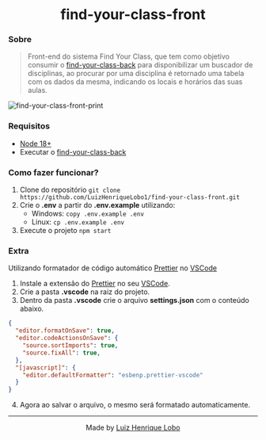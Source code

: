 <h1 align="center">find-your-class-front</h1>

### Sobre

> Front-end do sistema Find Your Class, que tem como objetivo consumir o [find-your-class-back](https://github.com/LuizHenriqueLobo1/find-your-class-back) para disponibilizar um buscador de disciplinas, ao procurar por uma disciplina é retornado uma tabela com os dados da mesma, indicando os locais e horários das suas aulas.

![find-your-class-front-print](https://github.com/LuizHenriqueLobo1/find-your-class-front/assets/71144276/1ee97615-296c-4035-9677-6bed4a942efd)

### Requisitos

- [Node 18+](https://nodejs.org/en)
- Executar o [find-your-class-back](https://github.com/LuizHenriqueLobo1/find-your-class-back)

### Como fazer funcionar?

1. Clone do repositório `git clone https://github.com/LuizHenriqueLobo1/find-your-class-front.git`
2. Crie o **.env** a partir do **.env.example** utilizando:
   - Windows: `copy .env.example .env`
   - Linux: `cp .env.example .env`
3. Execute o projeto `npm start`

### Extra

Utilizando formatador de código automático [Prettier](https://prettier.io/) no [VSCode](https://code.visualstudio.com/)

1. Instale a extensão do [Prettier](https://marketplace.visualstudio.com/items?itemName=esbenp.prettier-vscode) no seu [VSCode](https://code.visualstudio.com/).
2. Crie a pasta **.vscode** na raiz do projeto.
3. Dentro da pasta **.vscode** crie o arquivo **settings.json** com o conteúdo abaixo.

```JSON
{
  "editor.formatOnSave": true,
  "editor.codeActionsOnSave": {
    "source.sortImports": true,
    "source.fixAll": true,
  },
  "[javascript]": {
    "editor.defaultFormatter": "esbenp.prettier-vscode"
  }
}
```

4. Agora ao salvar o arquivo, o mesmo será formatado automaticamente.

---

<p align="center">
  Made by <a href="https://github.com/luizhenriquelobo1/" target="_blank">Luiz Henrique Lobo</a>
</p>
